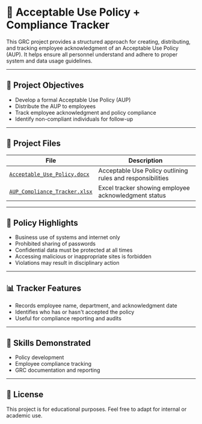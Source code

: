 # 📝 Acceptable Use Policy + Compliance Tracker

This GRC project provides a structured approach for creating, distributing, and tracking employee acknowledgment of an Acceptable Use Policy (AUP). It helps ensure all personnel understand and adhere to proper system and data usage guidelines.

---

## 🎯 Project Objectives

- Develop a formal Acceptable Use Policy (AUP)
- Distribute the AUP to employees
- Track employee acknowledgment and policy compliance
- Identify non-compliant individuals for follow-up

---

## 📁 Project Files

| File | Description |
|------|-------------|
| [`Acceptable_Use_Policy.docx`](./Acceptable_Use_Policy.docx) | Acceptable Use Policy outlining rules and responsibilities |
| [`AUP_Compliance_Tracker.xlsx`](./AUP_Compliance_Tracker.xlsx) | Excel tracker showing employee acknowledgment status |

---

## 📌 Policy Highlights

- Business use of systems and internet only  
- Prohibited sharing of passwords  
- Confidential data must be protected at all times  
- Accessing malicious or inappropriate sites is forbidden  
- Violations may result in disciplinary action  

---

## 📊 Tracker Features

- Records employee name, department, and acknowledgment date  
- Identifies who has or hasn't accepted the policy  
- Useful for compliance reporting and audits  

---

## 🧠 Skills Demonstrated

- Policy development  
- Employee compliance tracking  
- GRC documentation and reporting  

---

## 📜 License

This project is for educational purposes. Feel free to adapt for internal or academic use.
